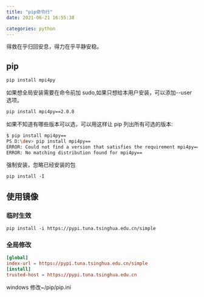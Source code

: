 ```yaml
---
title: "pip命令行"
date: 2021-06-21 16:55:38

categories: python
---
```


<html>
<div class="words-of-bb">
得救在乎归回安息，得力在乎平静安稳。
</div>
</html>

## pip

```bash
pip install mpi4py
```

如果想全局安装需要在命令前加 sudo,如果只想给本用户安装，可以添加--user 选项。

```bash
pip install mpi4py==2.0.0
```

如果不知道有哪些版本可以选，可以用这样让 pip 列出所有可选的版本:

```bash
$ pip install mpi4py==
PS D:\dev> pip install mpi4py==
ERROR: Could not find a version that satisfies the requirement mpi4py== (from versions: 0.4.0rc1, 0.4.0rc2, 0.4.0rc3, 0.4.0rc4, 0.4.0, 0.5.0, 0.6.0, 1.3.1, 2.0.0, 3.0.0, 3.0.1, 3.0.2, 3.0.3)
ERROR: No matching distribution found for mpi4py==
```

强制安装，忽略已经安装的包

```
pip install -I
```

## 使用镜像

### 临时生效

```
pip install -i https://pypi.tuna.tsinghua.edu.cn/simple
```

### 全局修改

```toml ~/.pip/pip.conf
[global]
index-url = https://pypi.tuna.tsinghua.edu.cn/simple
[install]
trusted-host = https://pypi.tuna.tsinghua.edu.cn
```

windows 修改~/pip/pip.ini
